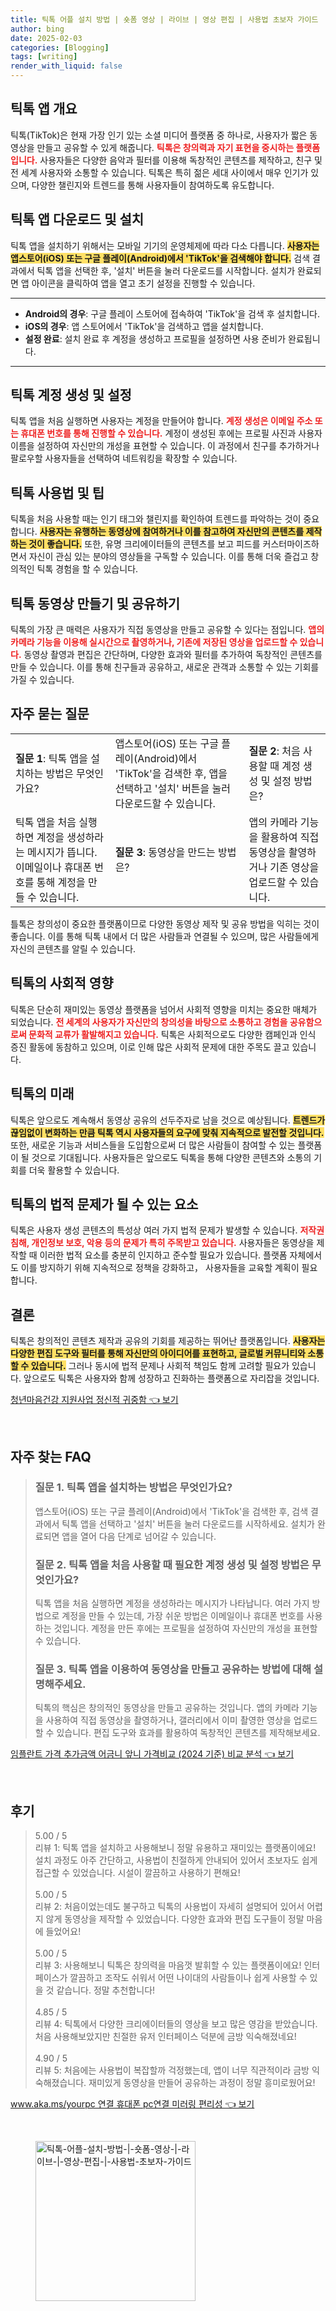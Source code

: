 ```yaml
---
title: 틱톡 어플 설치 방법 | 숏폼 영상 | 라이브 | 영상 편집 | 사용법 초보자 가이드
author: bing
date: 2025-02-03
categories: [Blogging]
tags: [writing]
render_with_liquid: false
---
```



<h2 id='틱톡 앱 개요'>틱톡 앱 개요</h2>

<p>틱톡(TikTok)은 현재 가장 인기 있는 소셜 미디어 플랫폼 중 하나로, 사용자가 짧은 동영상을 만들고 공유할 수 있게 해줍니다. <b><span style="color: #ee2323;">틱톡은 창의력과 자기 표현을 중시하는 플랫폼입니다.</span></b> 사용자들은 다양한 음악과 필터를 이용해 독창적인 콘텐츠를 제작하고, 친구 및 전 세계 사용자와 소통할 수 있습니다. 틱톡은 특히 젊은 세대 사이에서 매우 인기가 있으며, 다양한 챌린지와 트렌드를 통해 사용자들이 참여하도록 유도합니다.</p>

<h2 id='틱톡 앱 다운로드 및 설치'>틱톡 앱 다운로드 및 설치</h2>

<p>틱톡 앱을 설치하기 위해서는 모바일 기기의 운영체제에 따라 다소 다릅니다. <b><span style="background-color: #ffe066;">사용자는 앱스토어(iOS) 또는 구글 플레이(Android)에서 'TikTok'을 검색해야 합니다.</span></b> 검색 결과에서 틱톡 앱을 선택한 후, '설치' 버튼을 눌러 다운로드를 시작합니다. 설치가 완료되면 앱 아이콘을 클릭하여 앱을 열고 초기 설정을 진행할 수 있습니다.</p>

<hr />

<ul>
    <li><b>Android의 경우</b>: 구글 플레이 스토어에 접속하여 'TikTok'을 검색 후 설치합니다.</li>
    <li><b>iOS의 경우</b>: 앱 스토어에서 'TikTok'을 검색하고 앱을 설치합니다.</li>
    <li><b>설정 완료</b>: 설치 완료 후 계정을 생성하고 프로필을 설정하면 사용 준비가 완료됩니다.</li>
</ul>

<hr />

<h2 id='틱톡 계정 생성 및 설정'>틱톡 계정 생성 및 설정</h2>

<p>틱톡 앱을 처음 실행하면 사용자는 계정을 만들어야 합니다. <b><span style="color: #ee2323;">계정 생성은 이메일 주소 또는 휴대폰 번호를 통해 진행할 수 있습니다.</span></b> 계정이 생성된 후에는 프로필 사진과 사용자 이름을 설정하여 자신만의 개성을 표현할 수 있습니다. 이 과정에서 친구를 추가하거나 팔로우할 사용자들을 선택하여 네트워킹을 확장할 수 있습니다.</p>

<h2 id='틱톡 사용법 및 팁'>틱톡 사용법 및 팁</h2>

<p>틱톡을 처음 사용할 때는 인기 태그와 챌린지를 확인하여 트렌드를 파악하는 것이 중요합니다. <b><span style="background-color: #ffe066;">사용자는 유행하는 동영상에 참여하거나 이를 참고하여 자신만의 콘텐츠를 제작하는 것이 좋습니다.</span></b> 또한, 유명 크리에이터들의 콘텐츠를 보고 피드를 커스터마이즈하면서 자신이 관심 있는 분야의 영상들을 구독할 수 있습니다. 이를 통해 더욱 즐겁고 창의적인 틱톡 경험을 할 수 있습니다.</p>

<h2 id='틱톡 동영상 만들기 및 공유하기'>틱톡 동영상 만들기 및 공유하기</h2>

<p>틱톡의 가장 큰 매력은 사용자가 직접 동영상을 만들고 공유할 수 있다는 점입니다. <b><span style="color: #ee2323;">앱의 카메라 기능을 이용해 실시간으로 촬영하거나, 기존에 저장된 영상을 업로드할 수 있습니다.</span></b> 동영상 촬영과 편집은 간단하며, 다양한 효과와 필터를 추가하여 독창적인 콘텐츠를 만들 수 있습니다. 이를 통해 친구들과 공유하고, 새로운 관객과 소통할 수 있는 기회를 가질 수 있습니다.</p>

<h2 id='자주 묻는 질문'>자주 묻는 질문</h2>

<table>
    <tr>
        <td><b>질문 1</b>: 틱톡 앱을 설치하는 방법은 무엇인가요?</td>
        <td>앱스토어(iOS) 또는 구글 플레이(Android)에서 'TikTok'을 검색한 후, 앱을 선택하고 '설치' 버튼을 눌러 다운로드할 수 있습니다.</td>
        <td><b>질문 2</b>: 처음 사용할 때 계정 생성 및 설정 방법은?</td>
    </tr>
    <tr>
        <td>틱톡 앱을 처음 실행하면 계정을 생성하라는 메시지가 뜹니다. 이메일이나 휴대폰 번호를 통해 계정을 만들 수 있습니다.</td>
        <td><b>질문 3</b>: 동영상을 만드는 방법은?</td>
        <td>앱의 카메라 기능을 활용하여 직접 동영상을 촬영하거나 기존 영상을 업로드할 수 있습니다.</td>
    </tr>
</table>

<p>틀톡은 창의성이 중요한 플랫폼이므로 다양한 동영상 제작 및 공유 방법을 익히는 것이 좋습니다. 이를 통해 틱톡 내에서 더 많은 사람들과 연결될 수 있으며, 많은 사람들에게 자신의 콘텐츠를 알릴 수 있습니다.</p>

<h2 id='틱톡의 사회적 영향'>틱톡의 사회적 영향</h2>

<p>틱톡은 단순히 재미있는 동영상 플랫폼을 넘어서 사회적 영향을 미치는 중요한 매체가 되었습니다. <b><span style="color: #ee2323;">전 세계의 사용자가 자신만의 창의성을 바탕으로 소통하고 경험을 공유함으로써 문화적 교류가 활발해지고 있습니다.</span></b> 틱톡은 사회적으로도 다양한 캠페인과 인식 증진 활동에 동참하고 있으며, 이로 인해 많은 사회적 문제에 대한 주목도 끌고 있습니다.</p>

<h2 id='틱톡의 미래'>틱톡의 미래</h2>

<p>틱톡은 앞으로도 계속해서 동영상 공유의 선두주자로 남을 것으로 예상됩니다. <b><span style="background-color: #ffe066;">트렌드가 끊임없이 변화하는 만큼 틱톡 역시 사용자들의 요구에 맞춰 지속적으로 발전할 것입니다.</span></b> 또한, 새로운 기능과 서비스들을 도입함으로써 더 많은 사람들이 참여할 수 있는 플랫폼이 될 것으로 기대됩니다. 사용자들은 앞으로도 틱톡을 통해 다양한 콘텐츠와 소통의 기회를 더욱 활용할 수 있습니다.</p>

<h2 id='틱톡의 법적 문제가 될 수 있는 요소'>틱톡의 법적 문제가 될 수 있는 요소</h2>

<p>틱톡은 사용자 생성 콘텐츠의 특성상 여러 가지 법적 문제가 발생할 수 있습니다. <b><span style="color: #ee2323;">저작권 침해, 개인정보 보호, 악용 등의 문제가 특히 주목받고 있습니다.</span></b> 사용자들은 동영상을 제작할 때 이러한 법적 요소를 충분히 인지하고 준수할 필요가 있습니다. 플랫폼 자체에서도 이를 방지하기 위해 지속적으로 정책을 강화하고， 사용자들을 교육할 계획이 필요합니다.</p>

<h2 id='결론'>결론</h2>

<p>틱톡은 창의적인 콘텐츠 제작과 공유의 기회를 제공하는 뛰어난 플랫폼입니다. <b><span style="background-color: #ffe066;">사용자는 다양한 편집 도구와 필터를 통해 자신만의 아이디어를 표현하고, 글로벌 커뮤니티와 소통할 수 있습니다.</span></b> 그러나 동시에 법적 문제나 사회적 책임도 함께 고려할 필요가 있습니다. 앞으로도 틱톡은 사용자와 함께 성장하고 진화하는 플랫폼으로 자리잡을 것입니다.</p>


<p><a class="click-button" title="청년마음건강 지원사업 정신적 귀중함" href="https://24nara.github.io/posts/%EC%B2%AD%EB%85%84%EB%A7%88%EC%9D%8C%EA%B1%B4%EA%B0%95-%EC%A7%80%EC%9B%90%EC%82%AC%EC%97%85-%EC%A0%95%EC%8B%A0%EC%A0%81-%EA%B7%80%EC%A4%91%ED%95%A8/" rel="dofollow">청년마음건강 지원사업 정신적 귀중함 👈 보기</a></p><br>
<h2 id='자주_찾는_FAQ'>자주 찾는 FAQ</h2>
<div itemscope="" itemtype="https://schema.org/FAQPage"> 
<blockquote> 
<div itemscope="" itemprop="mainEntity" itemtype="https://schema.org/Question"> 
<h3 itemprop="name">질문 1. 틱톡 앱을 설치하는 방법은 무엇인가요?</h3> 
<div itemscope="" itemprop="acceptedAnswer" itemtype="https://schema.org/Answer"> 
<span itemprop="text"> 
<p>앱스토어(iOS) 또는 구글 플레이(Android)에서 'TikTok'을 검색한 후, 검색 결과에서 틱톡 앱을 선택하고 '설치' 버튼을 눌러 다운로드를 시작하세요. 설치가 완료되면 앱을 열어 다음 단계로 넘어갈 수 있습니다.</p> 
</span> 
</div> 
</div> 

<div itemscope="" itemprop="mainEntity" itemtype="https://schema.org/Question"> 
<h3 itemprop="name">질문 2. 틱톡 앱을 처음 사용할 때 필요한 계정 생성 및 설정 방법은 무엇인가요?</h3> 
<div itemscope="" itemprop="acceptedAnswer" itemtype="https://schema.org/Answer"> 
<span itemprop="text"> 
<p>틱톡 앱을 처음 실행하면 계정을 생성하라는 메시지가 나타납니다. 여러 가지 방법으로 계정을 만들 수 있는데, 가장 쉬운 방법은 이메일이나 휴대폰 번호를 사용하는 것입니다. 계정을 만든 후에는 프로필을 설정하여 자신만의 개성을 표현할 수 있습니다.</p> 
</span> 
</div> 
</div> 

<div itemscope="" itemprop="mainEntity" itemtype="https://schema.org/Question"> 
<h3 itemprop="name">질문 3. 틱톡 앱을 이용하여 동영상을 만들고 공유하는 방법에 대해 설명해주세요.</h3> 
<div itemscope="" itemprop="acceptedAnswer" itemtype="https://schema.org/Answer"> 
<span itemprop="text"> 
<p>틱톡의 핵심은 창의적인 동영상을 만들고 공유하는 것입니다. 앱의 카메라 기능을 사용하여 직접 동영상을 촬영하거나, 갤러리에서 이미 촬영한 영상을 업로드할 수 있습니다. 편집 도구와 효과를 활용하여 독창적인 콘텐츠를 제작해보세요.</p> 
</span> 
</div> 
</div> 

</blockquote> 
</div>
<p><a class="click-button" title="임플란트 가격 추가금액 어금니 앞니 가격비교 (2024 기준) 비교 분석" href="https://24nara.github.io/posts/%EC%9E%84%ED%94%8C%EB%9E%80%ED%8A%B8-%EA%B0%80%EA%B2%A9-%EC%B6%94%EA%B0%80%EA%B8%88%EC%95%A1-%EC%96%B4%EA%B8%88%EB%8B%88-%EC%95%9E%EB%8B%88-%EA%B0%80%EA%B2%A9%EB%B9%84%EA%B5%90-(2024-%EA%B8%B0%EC%A4%80)-%EB%B9%84%EA%B5%90-%EB%B6%84%EC%84%9D/" rel="dofollow">임플란트 가격 추가금액 어금니 앞니 가격비교 (2024 기준) 비교 분석 👈 보기</a></p><br>
<h2 id='후기'>후기</h2>
<div itemscope itemtype="https://schema.org/Product">
  <blockquote>
  <div itemprop="review" itemscope itemtype="https://schema.org/Review">
      <div itemprop="reviewRating" itemscope itemtype="https://schema.org/Rating"> <span itemprop="ratingValue">5.00</span> / <span itemprop="bestRating">5</span> </div>
      <span itemprop="reviewBody">리뷰 1: 틱톡 앱을 설치하고 사용해보니 정말 유용하고 재미있는 플랫폼이에요! 설치 과정도 아주 간단하고, 사용법이 친절하게 안내되어 있어서 초보자도 쉽게 접근할 수 있었습니다. 시설이 깔끔하고 사용하기 편해요!</span>
  </div>
  <br>
  <div itemprop="review" itemscope itemtype="https://schema.org/Review">
      <div itemprop="reviewRating" itemscope itemtype="https://schema.org/Rating"> <span itemprop="ratingValue">5.00</span> / <span itemprop="bestRating">5</span> </div>
      <span itemprop="reviewBody">리뷰 2: 처음이었는데도 불구하고 틱톡의 사용법이 자세히 설명되어 있어서 어렵지 않게 동영상을 제작할 수 있었습니다. 다양한 효과와 편집 도구들이 정말 마음에 들었어요!</span>
  </div>
  <br>
  <div itemprop="review" itemscope itemtype="https://schema.org/Review">
      <div itemprop="reviewRating" itemscope itemtype="https://schema.org/Rating"> <span itemprop="ratingValue">5.00</span> / <span itemprop="bestRating">5</span> </div>
      <span itemprop="reviewBody">리뷰 3: 사용해보니 틱톡은 창의력을 마음껏 발휘할 수 있는 플랫폼이에요! 인터페이스가 깔끔하고 조작도 쉬워서 어떤 나이대의 사람들이나 쉽게 사용할 수 있을 것 같습니다. 정말 추천합니다!</span>
  </div>
  <br>
  <div itemprop="review" itemscope itemtype="https://schema.org/Review">
      <div itemprop="reviewRating" itemscope itemtype="https://schema.org/Rating"> <span itemprop="ratingValue">4.85</span> / <span itemprop="bestRating">5</span> </div>
      <span itemprop="reviewBody">리뷰 4: 틱톡에서 다양한 크리에이터들의 영상을 보고 많은 영감을 받았습니다. 처음 사용해보았지만 친절한 유저 인터페이스 덕분에 금방 익숙해졌네요!</span>
  </div>
  <br>
  <div itemprop="review" itemscope itemtype="https://schema.org/Review">
      <div itemprop="reviewRating" itemscope itemtype="https://schema.org/Rating"> <span itemprop="ratingValue">4.90</span> / <span itemprop="bestRating">5</span> </div>
      <span itemprop="reviewBody">리뷰 5: 처음에는 사용법이 복잡할까 걱정했는데, 앱이 너무 직관적이라 금방 익숙해졌습니다. 재미있게 동영상을 만들어 공유하는 과정이 정말 흥미로웠어요!</span>
  </div>
  </blockquote>
</div>
<p><a class="click-button" title="www.aka.ms/yourpc 연결 휴대폰 pc연결 미러링 편리성" href="https://24nara.github.io/posts/www.aka.msyourpc-%EC%97%B0%EA%B2%B0-%ED%9C%B4%EB%8C%80%ED%8F%B0-pc%EC%97%B0%EA%B2%B0-%EB%AF%B8%EB%9F%AC%EB%A7%81-%ED%8E%B8%EB%A6%AC%EC%84%B1/" rel="dofollow">www.aka.ms/yourpc 연결 휴대폰 pc연결 미러링 편리성 👈 보기</a></p><br>
<figure class="image"><img src="https://24nara.github.io/assets/img/thumbnail/틱톡-어플-설치-방법-|-숏폼-영상-|-라이브-|-영상-편집-|-사용법-초보자-가이드.webp" alt="틱톡-어플-설치-방법-|-숏폼-영상-|-라이브-|-영상-편집-|-사용법-초보자-가이드" width="256" height="256"></figure>